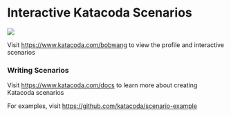 # Interactive Katacoda Scenarios

[![](http://shields.katacoda.com/katacoda/bobwang/count.svg)](https://www.katacoda.com/bobwang "Get your profile on Katacoda.com")

Visit https://www.katacoda.com/bobwang to view the profile and interactive scenarios

### Writing Scenarios
Visit https://www.katacoda.com/docs to learn more about creating Katacoda scenarios

For examples, visit https://github.com/katacoda/scenario-example
